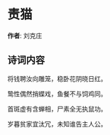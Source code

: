 # 责猫

**作者**: 刘克庄

## 诗词内容

将钱聘汝向雕笼，稳卧花阴晓日红。

鸷性偶然捎蝶戏，鱼餐不与饲鸡同。

首斑虚有含蝉相，尸素全无执鼠功。

岁暮贫家宜汰冗，未知谁告主人公。

